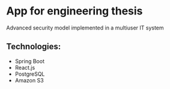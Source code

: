# App for engineering thesis
Advanced security model implemented in a multiuser IT system
## Technologies:
* Spring Boot
* React.js
* PostgreSQL
* Amazon S3